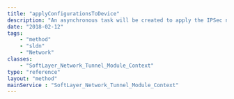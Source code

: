 ```yaml
---
title: "applyConfigurationsToDevice"
description: "An asynchronous task will be created to apply the IPSec network tunnel's configuration to network devices. During this time, an IPSec network tunnel cannot be modified in anyway. Only one network tunnel configuration task can be created at a time. If a task has already been created and has not completed, a new task cannot be created. "
date: "2018-02-12"
tags:
    - "method"
    - "sldn"
    - "Network"
classes:
    - "SoftLayer_Network_Tunnel_Module_Context"
type: "reference"
layout: "method"
mainService : "SoftLayer_Network_Tunnel_Module_Context"
---
```

